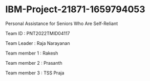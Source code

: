 # IBM-Project-21871-1659794053
Personal Assistance for Seniors Who Are Self-Reliant

Team ID : PNT2022TMID04117

Team Leader   : Raja Narayanan

Team member 1 : Rakesh

Team member 2 : Prasanth

Team member 3 : TSS Praja
